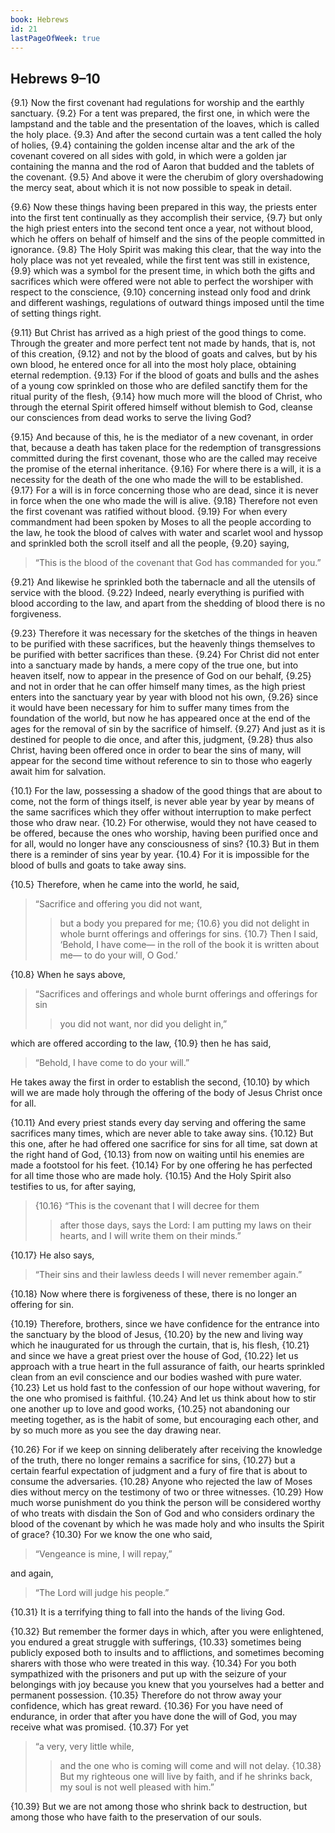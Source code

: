```yaml
---
book: Hebrews
id: 21
lastPageOfWeek: true
---
```


## Hebrews 9–10

{9.1} Now the first covenant had regulations for worship and the earthly sanctuary. {9.2} For a tent was prepared, the first one, in which were the lampstand and the table and the presentation of the loaves, which is called the holy place. {9.3} And after the second curtain was a tent called the holy of holies, {9.4} containing the golden incense altar and the ark of the covenant covered on all sides with gold, in which were a golden jar containing the manna and the rod of Aaron that budded and the tablets of the covenant. {9.5} And above it were the cherubim of glory overshadowing the mercy seat, about which it is not now possible to speak in detail.

{9.6} Now these things having been prepared in this way, the priests enter into the first tent continually as they accomplish their service, {9.7} but only the high priest enters into the second tent once a year, not without blood, which he offers on behalf of himself and the sins of the people committed in ignorance. {9.8} The Holy Spirit was making this clear, that the way into the holy place was not yet revealed, while the first tent was still in existence, {9.9} which was a symbol for the present time, in which both the gifts and sacrifices which were offered were not able to perfect the worshiper with respect to the conscience, {9.10} concerning instead only food and drink and different washings, regulations of outward things imposed until the time of setting things right.

{9.11} But Christ has arrived as a high priest of the good things to come. Through the greater and more perfect tent not made by hands, that is, not of this creation, {9.12} and not by the blood of goats and calves, but by his own blood, he entered once for all into the most holy place, obtaining eternal redemption. {9.13} For if the blood of goats and bulls and the ashes of a young cow sprinkled on those who are defiled sanctify them for the ritual purity of the flesh, {9.14} how much more will the blood of Christ, who through the eternal Spirit offered himself without blemish to God, cleanse our consciences from dead works to serve the living God?

{9.15} And because of this, he is the mediator of a new covenant, in order that, because a death has taken place for the redemption of transgressions committed during the first covenant, those who are the called may receive the promise of the eternal inheritance. {9.16} For where there is a will, it is a necessity for the death of the one who made the will to be established. {9.17} For a will is in force concerning those who are dead, since it is never in force when the one who made the will is alive. {9.18} Therefore not even the first covenant was ratified without blood. {9.19} For when every commandment had been spoken by Moses to all the people according to the law, he took the blood of calves with water and scarlet wool and hyssop and sprinkled both the scroll itself and all the people, {9.20} saying,

> “This is the blood of the covenant that God has commanded for you.”

{9.21} And likewise he sprinkled both the tabernacle and all the utensils of service with the blood. {9.22} Indeed, nearly everything is purified with blood according to the law, and apart from the shedding of blood there is no forgiveness.

{9.23} Therefore it was necessary for the sketches of the things in heaven to be purified with these sacrifices, but the heavenly things themselves to be purified with better sacrifices than these. {9.24} For Christ did not enter into a sanctuary made by hands, a mere copy of the true one, but into heaven itself, now to appear in the presence of God on our behalf, {9.25} and not in order that he can offer himself many times, as the high priest enters into the sanctuary year by year with blood not his own, {9.26} since it would have been necessary for him to suffer many times from the foundation of the world, but now he has appeared once at the end of the ages for the removal of sin by the sacrifice of himself. {9.27} And just as it is destined for people to die once, and after this, judgment, {9.28} thus also Christ, having been offered once in order to bear the sins of many, will appear for the second time without reference to sin to those who eagerly await him for salvation.

{10.1} For the law, possessing a shadow of the good things that are about to come, not the form of things itself, is never able year by year by means of the same sacrifices which they offer without interruption to make perfect those who draw near. {10.2} For otherwise, would they not have ceased to be offered, because the ones who worship, having been purified once and for all, would no longer have any consciousness of sins? {10.3} But in them there is a reminder of sins year by year. {10.4} For it is impossible for the blood of bulls and goats to take away sins.

{10.5} Therefore, when he came into the world, he said,

> “Sacrifice and offering you did not want,
>> but a body you prepared for me;
>> {10.6} you did not delight in whole burnt offerings and offerings for sins.
> {10.7} Then I said, ‘Behold, I have come—
>> in the roll of the book it is written about me—
>> to do your will, O God.’

{10.8} When he says above,

> “Sacrifices and offerings and whole burnt offerings and offerings for sin
>> you did not want, nor did you delight in,”

which are offered according to the law, {10.9} then he has said,

> “Behold, I have come to do your will.”

He takes away the first in order to establish the second, {10.10} by which will we are made holy through the offering of the body of Jesus Christ once for all.

{10.11} And every priest stands every day serving and offering the same sacrifices many times, which are never able to take away sins. {10.12} But this one, after he had offered one sacrifice for sins for all time, sat down at the right hand of God, {10.13} from now on waiting until his enemies are made a footstool for his feet. {10.14} For by one offering he has perfected for all time those who are made holy. {10.15} And the Holy Spirit also testifies to us, for after saying,

> {10.16} “This is the covenant that I will decree for them
>> after those days, says the Lord:
> I am putting my laws on their hearts,
>> and I will write them on their minds.”

{10.17} He also says,

> “Their sins and their lawless deeds I will never remember again.”

{10.18} Now where there is forgiveness of these, there is no longer an offering for sin.

{10.19} Therefore, brothers, since we have confidence for the entrance into the sanctuary by the blood of Jesus, {10.20} by the new and living way which he inaugurated for us through the curtain, that is, his flesh, {10.21} and since we have a great priest over the house of God, {10.22} let us approach with a true heart in the full assurance of faith, our hearts sprinkled clean from an evil conscience and our bodies washed with pure water. {10.23} Let us hold fast to the confession of our hope without wavering, for the one who promised is faithful. {10.24} And let us think about how to stir one another up to love and good works, {10.25} not abandoning our meeting together, as is the habit of some, but encouraging each other, and by so much more as you see the day drawing near.

{10.26} For if we keep on sinning deliberately after receiving the knowledge of the truth, there no longer remains a sacrifice for sins, {10.27} but a certain fearful expectation of judgment and a fury of fire that is about to consume the adversaries. {10.28} Anyone who rejected the law of Moses dies without mercy on the testimony of two or three witnesses. {10.29} How much worse punishment do you think the person will be considered worthy of who treats with disdain the Son of God and who considers ordinary the blood of the covenant by which he was made holy and who insults the Spirit of grace? {10.30} For we know the one who said,

> “Vengeance is mine, I will repay,”

and again,

> “The Lord will judge his people.”

{10.31} It is a terrifying thing to fall into the hands of the living God.

{10.32} But remember the former days in which, after you were enlightened, you endured a great struggle with sufferings, {10.33} sometimes being publicly exposed both to insults and to afflictions, and sometimes becoming sharers with those who were treated in this way. {10.34} For you both sympathized with the prisoners and put up with the seizure of your belongings with joy because you knew that you yourselves had a better and permanent possession. {10.35} Therefore do not throw away your confidence, which has great reward. {10.36} For you have need of endurance, in order that after you have done the will of God, you may receive what was promised. {10.37} For yet

> “a very, very little while,
>> and the one who is coming will come and will not delay.
> {10.38} But my righteous one will live by faith,
>> and if he shrinks back, my soul is not well pleased with him.”

{10.39} But we are not among those who shrink back to destruction, but among those who have faith to the preservation of our souls.